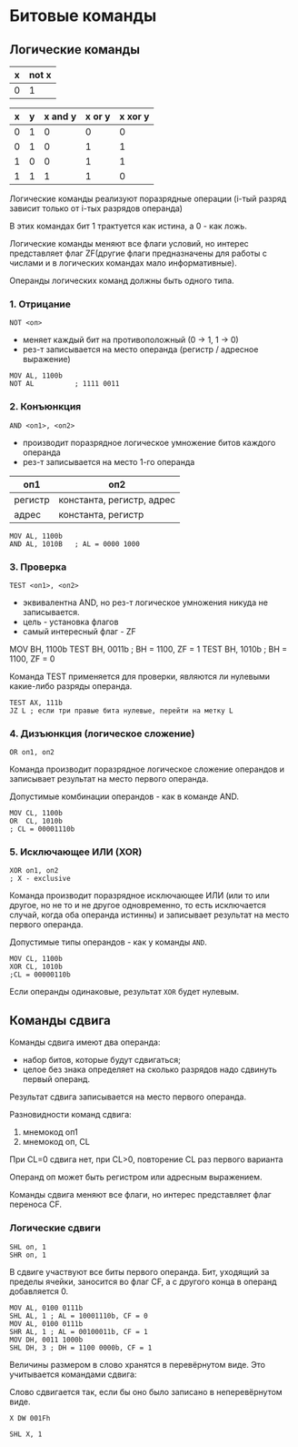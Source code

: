 # Битовые команды

## Логические команды

| x  | not x |
| -- | ----- |
|  0 |  1    |


| x  | y  | x and y | x or y | x xor y |
| -- | -- | ------- | ------ | ------- |
|  0 |  1 |    0    |   0    |    0    |
|  0 |  1 |    0    |   1    |    1    |
|  1 |  0 |    0    |   1    |    1    |
|  1 |  1 |    1    |   1    |    0    |

Логические команды реализуют поразрядные операции (i-тый разряд зависит только от i-тых разрядов операнда)

В этих командах бит 1 трактуется как истина, а 0 - как ложь.

Логические команды меняют все флаги условий, но интерес представляет флаг ZF(другие флаги предназначены для работы с числами и в логических командах мало информативные).

Операнды логических команд должны быть одного типа.

### 1. Отрицание

```x86asm
NOT <оп>
```

- меняет каждый бит на противоположный (0 -> 1, 1 -> 0)
- рез-т записывается на место операнда (регистр / адресное выражение)

```x86asm
MOV AL, 1100b
NOT AL          ; 1111 0011
```

### 2. Конъюнкция

```x86asm
AND <оп1>, <оп2>
```

- производит поразрядное логическое умножение битов каждого операнда
- рез-т записывается на место 1-го операнда 


| оп1       | оп2                        | 
| --------  | -------------------------- |
|  регистр  |  константа, регистр, адрес |
|  адрес    |  константа, регистр        |


```x86asm
MOV AL, 1100b
AND AL, 1010B   ; AL = 0000 1000
```

### 3. Проверка

```x86asm
TEST <оп1>, <оп2>
```

- эквивалентна AND, но рез-т логическое умножения никуда не записывается.
- цель - установка флагов
- самый интересный флаг - ZF

MOV BH, 1100b
TEST BH, 0011b ; BH = 1100, ZF = 1
TEST BH, 1010b ; BH = 1100, ZF = 0

Команда TEST применяется для проверки, являются ли нулевыми какие-либо разряды операнда.

```x86asm
TEST AX, 111b
JZ L ; если три правые бита нулевые, перейти на метку L
```

### 4. Дизъюнкция (логическое сложение)

```x86asm
OR оп1, оп2
```

Команда производит поразрядное логическое сложение операндов и записывает результат на место первого операнда.

Допустимые комбинации операндов - как в команде AND.

```x86asm
MOV CL, 1100b
OR  CL, 1010b
; CL = 00001110b
```

### 5. Исключающее ИЛИ (XOR)

```x86asm
XOR оп1, оп2
; X - exclusive
```

Команда производит поразрядное исключающее ИЛИ (или то или другое, но не то и не другое одновременно, то есть исключается случай, когда оба операнда истинны) и записывает результат на место первого операнда.

Допустимые типы операндов - как у команды `AND`.

```x86asm
MOV CL, 1100b
XOR CL, 1010b
;CL = 00000110b
```

Если операнды одинаковые, результат `XOR` будет нулевым.

## Команды сдвига

Команды сдвига имеют два операнда:

- набор битов, которые будут сдвигаться;
- целое без знака определяет на сколько разрядов надо сдвинуть первый операнд.

Результат сдвига записывается на место первого операнда.

Разновидности команд сдвига:

1. мнемокод оп1
2. мнемокод оп, CL

При CL=0 сдвига нет, при CL>0, повторение CL раз первого варианта

Операнд оп может быть регистром или адресным выражением.

Команды сдвига меняют все флаги, но интерес представляет флаг переноса CF.

### Логические сдвиги

```x86asm
SHL оп, 1
SHR оп, 1
```

В сдвиге участвуют все биты первого операнда. Бит, уходящий за пределы ячейки, заносится во флаг CF, а с другого конца в операнд добавляется 0.

```x86asm
MOV AL, 0100 0111b
SHL AL, 1 ; AL = 10001110b, CF = 0
MOV AL, 0100 0111b
SHR AL, 1 ; AL = 00100011b, CF = 1
MOV DH, 0011 1000b
SHL DH, 3 ; DH = 1100 0000b, CF = 1
```

Величины размером в слово хранятся в перевёрнутом виде. Это учитывается командами сдвига:

Слово сдвигается так, если бы оно было записано в неперевёрнутом виде.

```x86asm
X DW 001Fh

SHL X, 1
```
